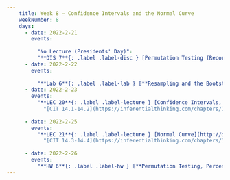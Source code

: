 ```yaml
---
    title: Week 8 – Confidence Intervals and the Normal Curve
    weekNumber: 8
    days:
      - date: 2022-2-21
        events:
          
          "No Lecture (Presidents' Day)":
          "**DIS 7**{: .label .label-disc } [Permutation Testing (Recording Only)](http://datahub.ucsd.edu/user-redirect/git-sync?repo=https://github.com/dsc-courses/dsc10-2022-wi&subPath=discussions/07-permutation_testing/discussion.ipynb) [🎥](https://youtu.be/7Wmfr7aTUu4)":
      - date: 2022-2-22
        events:
          
          "**Lab 6**{: .label .label-lab } [**Resampling and the Bootstrap (due 2/22)**](http://datahub.ucsd.edu/user-redirect/git-sync?repo=https://github.com/dsc-courses/dsc10-2022-wi&subPath=labs/06-resampling_and_the_bootstrap/lab.ipynb)":
      - date: 2022-2-23
        events:
          "**LEC 20**{: .label .label-lecture } [Confidence Intervals, Center and Spread](http://datahub.ucsd.edu/user-redirect/git-sync?repo=https://github.com/dsc-courses/dsc10-2022-wi&subPath=lectures/lec20/lecture.ipynb) [🎥](https://www.youtube.com/playlist?list=PLDNbnocpJUhYUj2XuRLi-gb2e7u0Spqiq)":
            "[CIT 14.1-14.2](https://inferentialthinking.com/chapters/14/Why_the_Mean_Matters.html)"
                
      - date: 2022-2-25
        events:
          "**LEC 21**{: .label .label-lecture } [Normal Curve](http://datahub.ucsd.edu/user-redirect/git-sync?repo=https://github.com/dsc-courses/dsc10-2022-wi&subPath=lectures/lec21/lecture.ipynb)":
            "[CIT 14.3-14.4](https://inferentialthinking.com/chapters/14/3/SD_and_the_Normal_Curve.html)"
      
      - date: 2022-2-26
        events:
          "**HW 6**{: .label .label-hw } [**Permutation Testing, Percentiles, and Bootstrapping (due 2/26)**](http://datahub.ucsd.edu/user-redirect/git-sync?repo=https://github.com/dsc-courses/dsc10-2022-wi&subPath=homeworks/06-bootstrap/homework.ipynb)":
---
```

